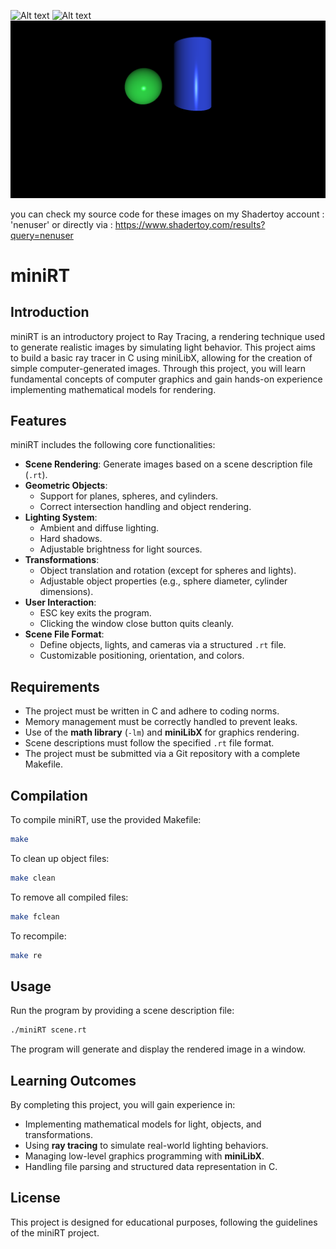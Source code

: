 ![Alt text](2spheresclose.gif)
![Alt text](plane_shadow.gif)
![Alt text](sphereandcylind.png)

you can check my source code for these images on my Shadertoy account : 'nenuser'
or directly via : https://www.shadertoy.com/results?query=nenuser
# miniRT

## Introduction
miniRT is an introductory project to Ray Tracing, a rendering technique used to generate realistic images by simulating light behavior. This project aims to build a basic ray tracer in C using miniLibX, allowing for the creation of simple computer-generated images. Through this project, you will learn fundamental concepts of computer graphics and gain hands-on experience implementing mathematical models for rendering.

## Features
miniRT includes the following core functionalities:
- **Scene Rendering**: Generate images based on a scene description file (`.rt`).
- **Geometric Objects**:
  - Support for planes, spheres, and cylinders.
  - Correct intersection handling and object rendering.
- **Lighting System**:
  - Ambient and diffuse lighting.
  - Hard shadows.
  - Adjustable brightness for light sources.
- **Transformations**:
  - Object translation and rotation (except for spheres and lights).
  - Adjustable object properties (e.g., sphere diameter, cylinder dimensions).
- **User Interaction**:
  - ESC key exits the program.
  - Clicking the window close button quits cleanly.
- **Scene File Format**:
  - Define objects, lights, and cameras via a structured `.rt` file.
  - Customizable positioning, orientation, and colors.

## Requirements
- The project must be written in C and adhere to coding norms.
- Memory management must be correctly handled to prevent leaks.
- Use of the **math library** (`-lm`) and **miniLibX** for graphics rendering.
- Scene descriptions must follow the specified `.rt` file format.
- The project must be submitted via a Git repository with a complete Makefile.

## Compilation
To compile miniRT, use the provided Makefile:
```sh
make
```
To clean up object files:
```sh
make clean
```
To remove all compiled files:
```sh
make fclean
```
To recompile:
```sh
make re
```

## Usage
Run the program by providing a scene description file:
```sh
./miniRT scene.rt
```
The program will generate and display the rendered image in a window.

## Learning Outcomes
By completing this project, you will gain experience in:
- Implementing mathematical models for light, objects, and transformations.
- Using **ray tracing** to simulate real-world lighting behaviors.
- Managing low-level graphics programming with **miniLibX**.
- Handling file parsing and structured data representation in C.

## License
This project is designed for educational purposes, following the guidelines of the miniRT project.

